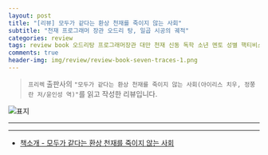 ```yaml
---  
layout: post  
title: "[리뷰] 모두가 같다는 환상 천재를 죽이지 않는 사회"  
subtitle: "천재 프로그래머 장관 오드리 탕, 일곱 시공의 궤적"  
categories: review 
tags: review book 오드리탕 프로그래머장관 대만 천재 신동 독학 소년 멘토 성별 핵티비스트 미래      
comments: true  
header-img: img/review/review-book-seven-traces-1.png
---  
```

  
> `프리렉` 출판사의 `"모두가 같다는 환상 천재를 죽이지 않는 사회(아이리스 치우, 정쭝란 저/윤인성 역)"`를 읽고 작성한 리뷰입니다.  

![표지](https://theorydb.github.io/assets/img/review/review-book-seven-traces-1.png)  

---

---

* [책소개 - 모두가 같다는 환상 천재를 죽이지 않는 사회](http://www.yes24.com/Product/Goods/103303594)


